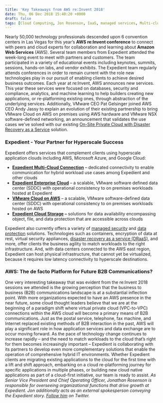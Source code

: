 ```yaml
---
title: 'Key Takeaways from AWS re:Invent 2018'
date: Thu, 06 Dec 2018 15:40:20 +0000
draft: false
tags: [Cloud Computing, Jon Rosenson, IaaS, managed services, Multi-cloud, hyperscale cloud, multi cloud, Amazon Web Services, AWS reInvent, VMware Cloud on AWS]
---
```


Nearly 50,000 technology professionals descended upon 6 convention centers in Las Vegas for this year’s **AWS re:Invent conference** to connect with peers and cloud experts for collaboration and learning about **Amazon Web Services** (AWS). Several team members from Expedient attended the week-long event to meet with partners and customers. The team participated in a variety of educational events including keynotes, summits, sessions, hands-on labs, and vendor exhibits. The Expedient team regularly attends conferences in order to remain current with the role new technologies play in our pursuit of enabling clients to achieve desired business outcomes. Each year at re:Invent, AWS announces new services. This year these services were focused on databases, security and compliance, analytics, and machine learning to help builders creating new applications, or re-platforming existing ones, through abstraction of the underlying services. Additionally, VMware CEO Pat Gelsinger joined AWS CEO Andy Jassy to explain an evolution of their existing partnership to bring VMware Cloud on AWS on premises using AWS hardware and VMware NSX software-defined networking, an announcement that validates the use cases we’ve solved with our existing [On-Site Private Cloud with Disaster Recovery as a Service](https://www.expedient.com/services/managed-services/disaster-recovery/#onsite) solution.

### Expedient - Your Partner for Hyperscale Success

Expedient offers services that complement clients using hyperscale application clouds including AWS, Microsoft Azure, and Google Cloud:

*   [**Expedient Multi-Cloud Connection**](https://www.expedient.com/services/infrastructure-as-a-service/connectivity/multi-cloud-connection/) – dedicated connectivity to enable communication for hybrid workload use cases among Expedient and other clouds
*   [**Expedient Enterprise Cloud**](https://www.expedient.com/services/infrastructure-as-a-service/cloud/) – a scalable, VMware software defined data center (SDDC) with operational consistency to on premises workloads hosted at Expedient
*   [**VMware Cloud on AWS**](https://www.expedient.com/vmc-on-aws/) – a scalable, VMware software-defined data center (SDDC) with operational consistency to on premises workloads hosted on AWS
*   [**Expedient Cloud Storage**](https://www.expedient.com/services/managed-services/cloud-storage/) **–** solutions for data availability encompassing object, file, and data protection that are accessible across clouds

Expedient also currently offers a variety of [managed security](https://www.expedient.com/services/managed-services/compliance-security/) and [data protection](https://www.expedient.com/services/managed-services/backup/) solutions. Technologies such as containers, encryption of data at rest, virtual security appliances, [disaster recovery as a service (DRaaS)](https://www.expedient.com/services/managed-services/disaster-recovery/), and more, offer clients the business agility to match workloads to the right infrastructure. And, with data centers connected to the AWS east region, Expedient can host physical infrastructure, that cannot yet be virtualized, because it requires low latency connectivity to hyperscale destinations.

### AWS: The de facto Platform for Future B2B Communications?

One very interesting takeaway that was evident from the re:Invent 2018 sessions we attended is the growing perception that the business to business (B2B) communications landscape is at a substantial inflection point. With more organizations expected to have an AWS presence in the near future, some cloud thought leaders believe that we are at the beginning of a paradigm shift where virtual private cloud (VPC-to-VPC) connections within the AWS cloud will become a primary means of B2B communications. Just as the postal service, telephone, fax machine, and Internet replaced existing methods of B2B interaction in the past, AWS will play a significant role in how application services and data exchange are to occur moving forward. As the pace of technology change continues to increase rapidly – and the need to match workloads to the cloud that’s right for them becomes increasingly important – Expedient is collaborating with its partners to develop even more complementary solutions that enable the operation of comprehensive hybrid IT environments. Whether Expedient clients are migrating existing applications to the cloud for the first time with a lift and shift approach, embarking on a cloud re-platforming journey for specific applications in multiple phases, or building new cloud native applications as part of a cloud-first initiative, our team is ready to assist. _As Senior Vice President and Chief Operating Officer, Jonathan Rosenson is responsible for overseeing organizational functions that drive growth at Expedient. Jon additionally acts as an external spokesperson conveying the Expedient story. [Follow him](https://twitter.com/rosenson) on Twitter._